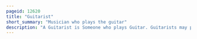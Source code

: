 ```yaml
---
pageid: 12620
title: "Guitarist"
short_summary: "Musician who plays the guitar"
description: "A Guitarist is Someone who plays Guitar. Guitarists may play a Variety of guitar Family Instruments such as classical Guitars acoustic Guitars electric Guitars and Bass Guitars. Some Guitarists accompany themselves on Guitar by singing or playing Harmonica or both."
---
```


